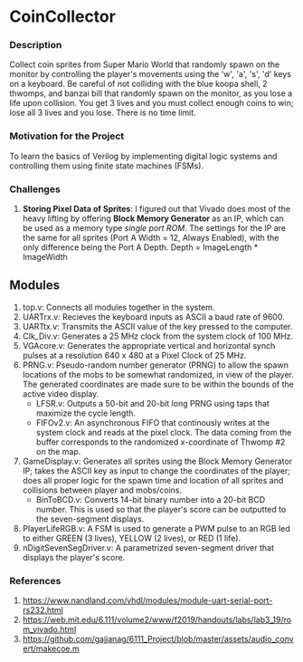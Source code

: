 # CoinCollector

### Description
Collect coin sprites from Super Mario World that randomly spawn on the monitor by controlling the player's movements using the 'w', 'a', 's', 'd' keys on a keyboard. 
Be careful of not colliding with the blue koopa shell, 2 thwomps, and banzai bill that randomly spawn on the monitor, as you lose a life upon collision. You get 3 lives and you must collect enough coins to win; lose all 3 lives and you lose. There is no time limit.

### Motivation for the Project
To learn the basics of Verilog by implementing digital logic systems and controlling them using finite state machines (FSMs). 

### Challenges
1.   **Storing Pixel Data of Sprites**: I figured out that Vivado does most of the heavy lifting by offering **Block Memory Generator** as an IP, which can be used as a memory type *single port ROM*. The settings for the IP are the same for all sprites (Port A Width = 12, Always Enabled), with the only difference being the Port A Depth. Depth = ImageLength * ImageWidth 



## Modules
1.  top.v: Connects all modules together in the system.
2.  UARTrx.v: Recieves the keyboard inputs as ASCII a baud rate of 9600.
3.  UARTtx.v: Transmits the ASCII value of the key pressed to the computer.
4.  Clk_Div.v: Generates a 25 MHz clock from the system clock of 100 MHz.
5.  VGAcore.v: Generates the appropriate vertical and horizontal synch pulses at a resolution 640 x 480 at a Pixel Clock of 25 MHz.
6.  PRNG.v: Pseudo-random number generator (PRNG) to allow the spawn locations of the mobs to be somewhat randomized, in view of the player. The generated coordinates are made sure to be within the bounds of the active video display.
    - LFSR.v: Outputs a 50-bit and 20-bit long PRNG using taps that maximize the cycle length.
    - FIFOv2.v: An asynchronous FIFO that continously writes at the system clock and reads at the pixel clock. The data coming from the buffer corresponds to the randomized x-coordinate of Thwomp #2 on the map.
7.  GameDisplay.v: Generates all sprites using the Block Memory Generator IP; takes the ASCII key as input to change the coordinates of the player; does all proper logic for the spawn time and location of all sprites and collisions between player and mobs/coins.
    - BinToBCD.v: Converts 14-bit binary number into a 20-bit BCD number. This is used so that the player's score can be outputted to the seven-segment displays.
9.  PlayerLifeRGB.v: A FSM is used to generate a PWM pulse to an RGB led to either GREEN (3 lives), YELLOW (2 lives), or RED (1 life). 
10.  nDigitSevenSegDriver.v: A parametrized seven-segment driver that displays the player's score.
  


### References
1.  https://www.nandland.com/vhdl/modules/module-uart-serial-port-rs232.html
2.  https://web.mit.edu/6.111/volume2/www/f2019/handouts/labs/lab3_19/rom_vivado.html
3.  https://github.com/gajjanag/6111_Project/blob/master/assets/audio_convert/makecoe.m
